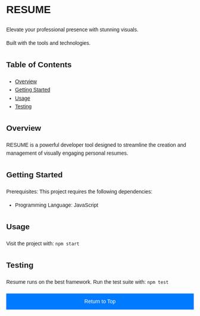 <!DOCTYPE html>
<html lang="en">
<head>
    <meta charset="UTF-8">
    <meta name="viewport" content="width=device-width, initial-scale=1.0">
    <title>Resume</title>
    <style>
        body { font-family: Arial, sans-serif; line-height: 1.6; }
        #returnToTop { margin-top: 20px; padding: 10px; background: #007BFF; color: #fff; text-align: center; cursor: pointer; }
        #returnToTop:hover { background: #0056b3; }
    </style>
</head>
<body>

<h1>RESUME</h1>
<p>Elevate your professional presence with stunning visuals.</p>
<p>Built with the tools and technologies.</p>

<h2>Table of Contents</h2>
<ul>
    <li><a href="#overview">Overview</a></li>
    <li><a href="#getting-started">Getting Started</a></li>
    <li><a href="#usage">Usage</a></li>
    <li><a href="#testing">Testing</a></li>
</ul>

<h2 id="overview">Overview</h2>
<p>RESUME is a powerful developer tool designed to streamline the creation and management of visually engaging personal resumes.</p>

<h2 id="getting-started">Getting Started</h2>
<p>Prerequisites: This project requires the following dependencies:</p>
<ul>
    <li>Programming Language: JavaScript</li>
</ul>

<h2 id="usage">Usage</h2>
<p>Visit the project with: <code>npm start</code></p>

<h2 id="testing">Testing</h2>
<p>Resume runs on the best framework. Run the test suite with: <code>npm test</code></p>

<!-- Return to Top Button -->
<div id="returnToTop" onclick="scrollToTop()">Return to Top</div>

<script>
    function scrollToTop() {
        window.scrollTo({ top: 0, behavior: 'smooth' });
    }
</script>

</body>
</html>
